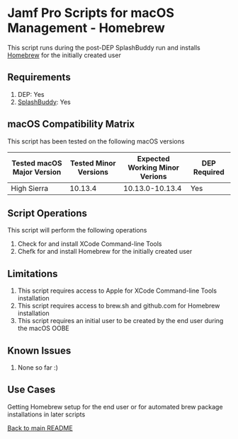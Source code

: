 Jamf Pro Scripts for macOS Management - Homebrew
==============
This script runs during the post-DEP SplashBuddy run and installs [Homebrew](brew.sh) for the initially created user

Requirements
------------
1. DEP: Yes 
2. [SplashBuddy](https://github.com/Shufflepuck/SplashBuddy): Yes

macOS Compatibility Matrix
------------
This script has been tested on the following macOS versions

| Tested macOS Major Version               | Tested Minor Versions                          | Expected Working Minor Verions      | DEP Required |
|----------------------------------------- |------------------------------------------------|-------------------------------------|--------------|
| High Sierra                              | 10.13.4                                        | 10.13.0-10.13.4                     | Yes          |

Script Operations
------------
This script will perform the following operations

1. Check for and install XCode Command-line Tools
2. Chefk for and install Homebrew for the initially created user

Limitations
------------

1. This script requires access to Apple for XCode Command-line Tools installation
2. This script requires access to brew.sh and github.com for Homebrew installation
3. This script requires an initial user to be created by the end user during the macOS OOBE 

Known Issues
------------
1. None so far :)

Use Cases
------------
Getting Homebrew setup for the end user or for automated brew package installations in later scripts

[Back to main README](../README.md)